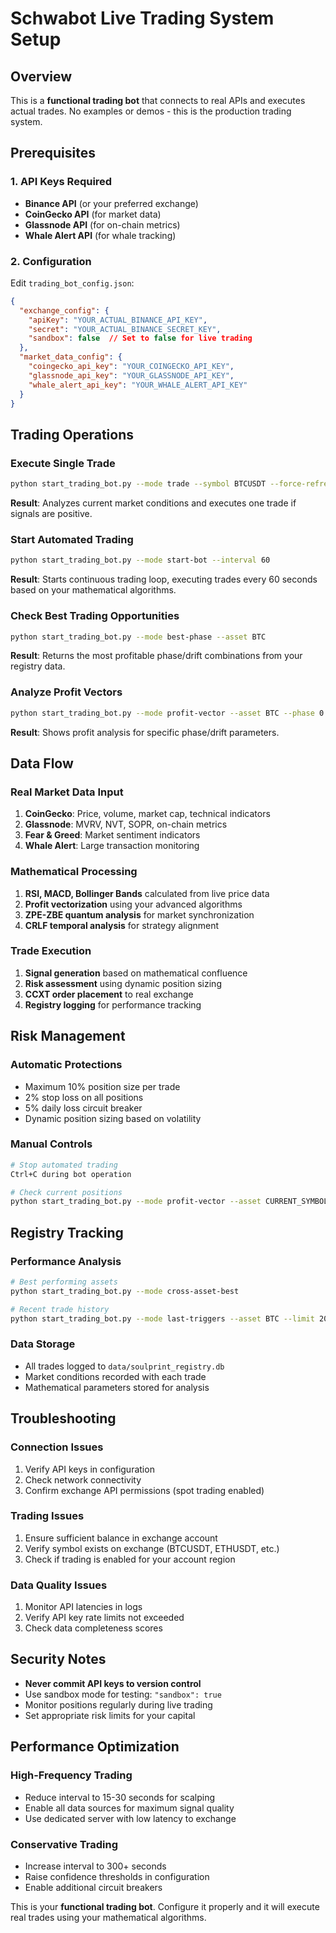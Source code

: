 # Schwabot Live Trading System Setup

## Overview
This is a **functional trading bot** that connects to real APIs and executes actual trades. No examples or demos - this is the production trading system.

## Prerequisites

### 1. API Keys Required
- **Binance API** (or your preferred exchange)
- **CoinGecko API** (for market data)
- **Glassnode API** (for on-chain metrics)
- **Whale Alert API** (for whale tracking)

### 2. Configuration
Edit `trading_bot_config.json`:
```json
{
  "exchange_config": {
    "apiKey": "YOUR_ACTUAL_BINANCE_API_KEY",
    "secret": "YOUR_ACTUAL_BINANCE_SECRET_KEY",
    "sandbox": false  // Set to false for live trading
  },
  "market_data_config": {
    "coingecko_api_key": "YOUR_COINGECKO_API_KEY",
    "glassnode_api_key": "YOUR_GLASSNODE_API_KEY",
    "whale_alert_api_key": "YOUR_WHALE_ALERT_API_KEY"
  }
}
```

## Trading Operations

### Execute Single Trade
```bash
python start_trading_bot.py --mode trade --symbol BTCUSDT --force-refresh
```
**Result**: Analyzes current market conditions and executes one trade if signals are positive.

### Start Automated Trading
```bash
python start_trading_bot.py --mode start-bot --interval 60
```
**Result**: Starts continuous trading loop, executing trades every 60 seconds based on your mathematical algorithms.

### Check Best Trading Opportunities
```bash
python start_trading_bot.py --mode best-phase --asset BTC
```
**Result**: Returns the most profitable phase/drift combinations from your registry data.

### Analyze Profit Vectors
```bash
python start_trading_bot.py --mode profit-vector --asset BTC --phase 0.75 --drift 0.3
```
**Result**: Shows profit analysis for specific phase/drift parameters.

## Data Flow

### Real Market Data Input
1. **CoinGecko**: Price, volume, market cap, technical indicators
2. **Glassnode**: MVRV, NVT, SOPR, on-chain metrics  
3. **Fear & Greed**: Market sentiment indicators
4. **Whale Alert**: Large transaction monitoring

### Mathematical Processing
1. **RSI, MACD, Bollinger Bands** calculated from live price data
2. **Profit vectorization** using your advanced algorithms
3. **ZPE-ZBE quantum analysis** for market synchronization
4. **CRLF temporal analysis** for strategy alignment

### Trade Execution
1. **Signal generation** based on mathematical confluence
2. **Risk assessment** using dynamic position sizing
3. **CCXT order placement** to real exchange
4. **Registry logging** for performance tracking

## Risk Management

### Automatic Protections
- Maximum 10% position size per trade
- 2% stop loss on all positions  
- 5% daily loss circuit breaker
- Dynamic position sizing based on volatility

### Manual Controls
```bash
# Stop automated trading
Ctrl+C during bot operation

# Check current positions
python start_trading_bot.py --mode profit-vector --asset CURRENT_SYMBOL
```

## Registry Tracking

### Performance Analysis
```bash
# Best performing assets
python start_trading_bot.py --mode cross-asset-best

# Recent trade history
python start_trading_bot.py --mode last-triggers --asset BTC --limit 20
```

### Data Storage
- All trades logged to `data/soulprint_registry.db`
- Market conditions recorded with each trade
- Mathematical parameters stored for analysis

## Troubleshooting

### Connection Issues
1. Verify API keys in configuration
2. Check network connectivity
3. Confirm exchange API permissions (spot trading enabled)

### Trading Issues
1. Ensure sufficient balance in exchange account
2. Verify symbol exists on exchange (BTCUSDT, ETHUSDT, etc.)
3. Check if trading is enabled for your account region

### Data Quality Issues
1. Monitor API latencies in logs
2. Verify API key rate limits not exceeded
3. Check data completeness scores

## Security Notes

- **Never commit API keys to version control**
- Use sandbox mode for testing: `"sandbox": true`
- Monitor positions regularly during live trading
- Set appropriate risk limits for your capital

## Performance Optimization

### High-Frequency Trading
- Reduce interval to 15-30 seconds for scalping
- Enable all data sources for maximum signal quality
- Use dedicated server with low latency to exchange

### Conservative Trading  
- Increase interval to 300+ seconds
- Raise confidence thresholds in configuration
- Enable additional circuit breakers

This is your **functional trading bot**. Configure it properly and it will execute real trades using your mathematical algorithms. 